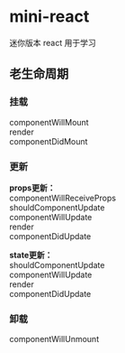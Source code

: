 # mini-react
迷你版本 react 用于学习

## 老生命周期
### 挂载
componentWillMount  
render  
componentDidMount  

### 更新
**props更新：**  
componentWillReceiveProps  
shouldComponentUpdate  
componentWillUpdate  
render  
componentDidUpdate   

**state更新：**  
shouldComponentUpdate  
componentWillUpdate  
render  
componentDidUpdate  

### 卸载
componentWillUnmount  